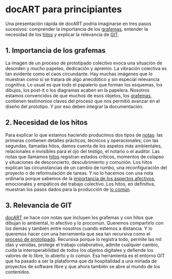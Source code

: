 # docART para principiantes #

Una presentación rápida de docART podría imaginarse en tres pasos sucesivos: comprender la importancia de los [grafemas](https://github.com/docART/documentacion/blob/recipe/prototyping/05_nocion_de_grafema.md), entender la necesidad de los [hitos](https://github.com/docART/documentacion/blob/recipe/prototyping/07_descripcion_de_un_hito.md) y explicar la relevancia de [GIT](https://www.google.es/url?sa=t&rct=j&q=&esrc=s&source=web&cd=6&cad=rja&uact=8&ved=0ahUKEwis2KDuy8LXAhVJnBoKHQlNCcAQFghGMAU&url=https%3A%2F%2Fes.wikipedia.org%2Fwiki%2FGit&usg=AOvVaw25U092MLY3uEdoHVT7OLkp).

## 1.  Importancia de los grafemas ##
La imagen de un proceso de prototipado colectivo evoca una situación de desorden y mucho papeleo, dedicación y apremio. La vibración colectiva es tan evidente como el caos circundante. Hay muchas imágenes que lo muestran como si se tratara de algo anecdótico y sin especial relevancia cognitiva. Lo usual es que todo el papalerío que forman los esquemas, los dibujos, los post-it o los diagramas acaben en la papelera. Nosotros estamos convencidos de que muchos de esos objetos, los [grafemas](https://github.com/docART/documentacion/blob/recipe/prototyping/05_nocion_de_grafema.md), contienen testimonios claves del proceso que nos permitió avanzar en el diseño del prototipo. Y por eso deben integrar la documentación. 

## 2.   Necesidad de los hitos ##
Para explicar lo que estamos haciendo producimos dos tipos de [notas](https://github.com/docART/documentacion/blob/recipe/prototyping/06_descripcion_de_nota.md): las primeras contienen detalles prácticos, técnicos y operacionales; con las segundas, llamadas hitos, damos cuenta de los aspetos más ambientales, relacionales e invisibles para el ojo del testigo, el notario o el auditor. Las notas que llamamos [hitos](https://github.com/docART/documentacion/blob/recipe/prototyping/07_descripcion_de_un_hito.md) registran estados críticos, momentos de colapso y situaciones de desconcierto, descubrimiento y comunión. Los hitos explican las circunstancias de un cambio de rumbo, una reconfiguración del proyecto o de reformulación de tareas. Y no lo hacemos con una nota ordinaria porque sabemos de la [importancia de los aspectos afectivos](https://github.com/docART/documentacion/blob/recipe/prototyping/13_la_importancia_de_los_afectos.md), emocionales y empáticos del trabajo colectivo. Los hitos, en definitiva, muestran los pasos dados para la producción de [lo común](https://www.academia.edu/29090859/El_futuro_se_llama_ayer_procom%C3%BAn_y_por_venir). 

## 3.   Relevancia de GIT ##
[docART](https://github.com/docART/documentacion/blob/recipe/prototyping/01_introduccion_a_la_propuesta.md) se hace con notas que incluyen los grafemas y con hitos que dibujan lo ambiental, lo afectivo y lo procomún. Queremos compartirlo con los demás y también entre nosotros cuando estemos a distancia. Y lo queremos hacer con una herramienta que sea tan recursiva como el [proceso de prototipado](http://laaventuradeaprender.educalab.es/guias/como-hacer-un-prototipo/). Recursiva porque lo registra todo, permite las mil idas y venidas, protege el trabajo colaborativo, admite cualquier cambio, cuida la interoperabilidad de todos los objetos digitales y defiende los valores de lo libre, lo abierto y lo común. Esa herramienta es el entorno GIT que ha pasado a ser la plataforma que da hospitalidad a una miriada de proyectos de software libre y que ahora tambièn se abre al mundo de los contenidos.
